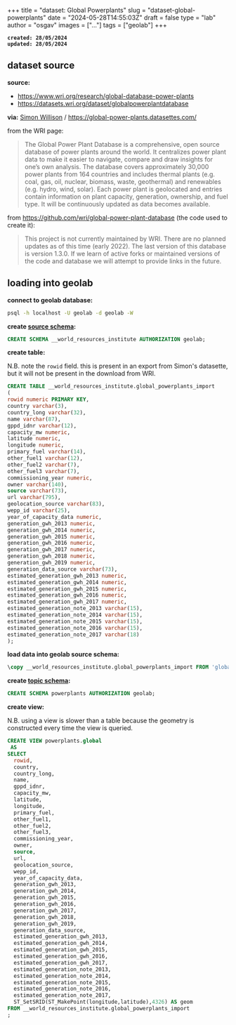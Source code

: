 
+++
title = "dataset: Global Powerplants"
slug = "dataset-global-powerplants"
date = "2024-05-28T14:55:03Z"
draft = false
type = "lab"
author = "osgav"
images = ["..."]
tags = ["geolab"]
+++

**`created: 28/05/2024`**<br />
**`updated: 28/05/2024`**

## **dataset source**

**source:** 

- https://www.wri.org/research/global-database-power-plants
- https://datasets.wri.org/dataset/globalpowerplantdatabase

**via:** [Simon Willison](https://simonwillison.net) / https://global-power-plants.datasettes.com/

from the WRI page:

> The Global Power Plant Database is a comprehensive, open source database of power plants around the world. It centralizes power plant data to make it easier to navigate, compare and draw insights for one’s own analysis. The database covers approximately 30,000 power plants from 164 countries and includes thermal plants (e.g. coal, gas, oil, nuclear, biomass, waste, geothermal) and renewables (e.g. hydro, wind, solar). Each power plant is geolocated and entries contain information on plant capacity, generation, ownership, and fuel type. It will be continuously updated as data becomes available.

from https://github.com/wri/global-power-plant-database (the code used to create it):

> This project is not currently maintained by WRI. There are no planned updates as of this time (early 2022). The last version of this database is version 1.3.0. If we learn of active forks or maintained versions of the code and database we will attempt to provide links in the future.

## **loading into geolab**

**connect to geolab database:**

```bash
psql -h localhost -U geolab -d geolab -W
```

**create [source schema](/lab/geolab-postgis-server-manual.html#source-schemas):**

```sql
CREATE SCHEMA __world_resources_institute AUTHORIZATION geolab;
```

**create table:**

N.B. note the `rowid` field. this is present in an export from Simon's datasette, but it will not be present in the download from WRI.

```sql
CREATE TABLE __world_resources_institute.global_powerplants_import
(
rowid numeric PRIMARY KEY,
country varchar(3),
country_long varchar(32),
name varchar(87),
gppd_idnr varchar(12),
capacity_mw numeric,
latitude numeric,
longitude numeric,
primary_fuel varchar(14),
other_fuel1 varchar(12),
other_fuel2 varchar(7),
other_fuel3 varchar(7),
commissioning_year numeric,
owner varchar(140),
source varchar(73),
url varchar(795),
geolocation_source varchar(83),
wepp_id varchar(25),
year_of_capacity_data numeric,
generation_gwh_2013 numeric, 
generation_gwh_2014 numeric, 
generation_gwh_2015 numeric, 
generation_gwh_2016 numeric, 
generation_gwh_2017 numeric, 
generation_gwh_2018 numeric, 
generation_gwh_2019 numeric, 
generation_data_source varchar(73), 
estimated_generation_gwh_2013 numeric, 
estimated_generation_gwh_2014 numeric, 
estimated_generation_gwh_2015 numeric, 
estimated_generation_gwh_2016 numeric, 
estimated_generation_gwh_2017 numeric, 
estimated_generation_note_2013 varchar(15),
estimated_generation_note_2014 varchar(15), 
estimated_generation_note_2015 varchar(15), 
estimated_generation_note_2016 varchar(15),
estimated_generation_note_2017 varchar(18)
);
```

**load data into geolab source schema:**

```sql
\copy __world_resources_institute.global_powerplants_import FROM 'global-power-plants.csv' WITH (FORMAT csv, HEADER True, QUOTE '"')
```

**create [topic schema](/lab/geolab-postgis-server-manual.html#topic-schemas):**

```sql
CREATE SCHEMA powerplants AUTHORIZATION geolab;
```

**create view:**

N.B. using a view is slower than a table because the geometry is constructed every time the view is queried.

```sql
CREATE VIEW powerplants.global
 AS
SELECT 
  rowid,
  country,
  country_long,
  name,
  gppd_idnr,
  capacity_mw,
  latitude,
  longitude,
  primary_fuel,
  other_fuel1,
  other_fuel2,
  other_fuel3,
  commissioning_year,
  owner,
  source,
  url,
  geolocation_source,
  wepp_id,
  year_of_capacity_data,
  generation_gwh_2013,
  generation_gwh_2014,
  generation_gwh_2015,
  generation_gwh_2016,
  generation_gwh_2017,
  generation_gwh_2018,
  generation_gwh_2019,
  generation_data_source,
  estimated_generation_gwh_2013,
  estimated_generation_gwh_2014,
  estimated_generation_gwh_2015,
  estimated_generation_gwh_2016,
  estimated_generation_gwh_2017,
  estimated_generation_note_2013,
  estimated_generation_note_2014,
  estimated_generation_note_2015,
  estimated_generation_note_2016,
  estimated_generation_note_2017,
  ST_SetSRID(ST_MakePoint(longitude,latitude),4326) AS geom
FROM __world_resources_institute.global_powerplants_import
;
```

<!--more-->
